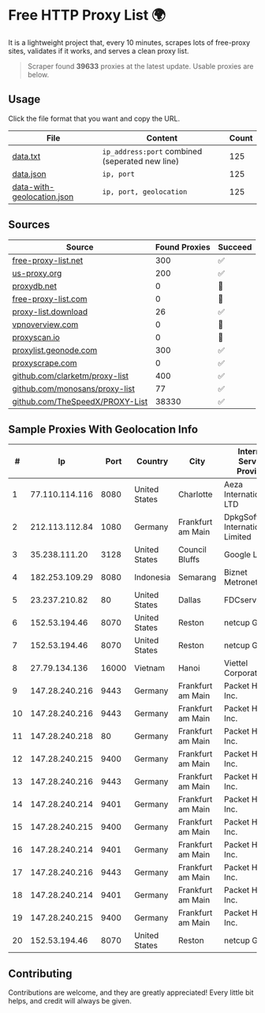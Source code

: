 
# Free HTTP Proxy List 🌍

It is a lightweight project that, every 10 minutes, scrapes lots of free-proxy sites, validates if it works, and serves a clean proxy list.


> Scraper found **39633** proxies at the latest update. Usable proxies are below.

## Usage

Click the file format that you want and copy the URL.


|File|Content|Count|
|----|-------|-----|
|[data.txt](https://raw.githubusercontent.com/themiralay/Proxy-List-World/master/data.txt)|`ip_address:port` combined (seperated new line)|125|
|[data.json](https://raw.githubusercontent.com/themiralay/Proxy-List-World/master/data.json)|`ip, port`|125|
|[data-with-geolocation.json](https://raw.githubusercontent.com/themiralay/Proxy-List-World/master/data-with-geolocation.json)|`ip, port, geolocation`|125|

## Sources

|Source|Found Proxies|Succeed|
|------|-------------|-------|
|[free-proxy-list.net](https://free-proxy-list.net)|300|✅|
|[us-proxy.org](https://www.us-proxy.org)|200|✅|
|[proxydb.net](http://proxydb.net)|0|🚫|
|[free-proxy-list.com](https://free-proxy-list.com/?page=&port=&type%5B%5D=http&type%5B%5D=https&up_time=0&search=Search)|0|🚫|
|[proxy-list.download](https://www.proxy-list.download/HTTP)|26|✅|
|[vpnoverview.com](https://vpnoverview.com/privacy/anonymous-browsing/free-proxy-servers)|0|🚫|
|[proxyscan.io](https://www.proxyscan.io)|0|🚫|
|[proxylist.geonode.com](https://proxylist.geonode.com/api/proxy-list?limit=300&page=1&sort_by=lastChecked&sort_type=desc&protocols=http,https)|300|✅|
|[proxyscrape.com](https://api.proxyscrape.com/v2/?request=displayproxies&protocol=http&timeout=10000&country=all&ssl=all&anonymity=all)|0|✅|
|[github.com/clarketm/proxy-list](https://raw.githubusercontent.com/clarketm/proxy-list/master/proxy-list-raw.txt)|400|✅|
|[github.com/monosans/proxy-list](https://raw.githubusercontent.com/monosans/proxy-list/main/proxies/http.txt)|77|✅|
|[github.com/TheSpeedX/PROXY-List](https://raw.githubusercontent.com/TheSpeedX/PROXY-List/master/http.txt)|38330|✅|


## Sample Proxies With Geolocation Info

|#|Ip|Port|Country|City|Internet Service Provider|
|-|--|----|-------|----|-------------------------|
|1|77.110.114.116|8080|United States|Charlotte|Aeza International LTD|
|2|212.113.112.84|1080|Germany|Frankfurt am Main|DpkgSoft International Limited|
|3|35.238.111.20|3128|United States|Council Bluffs|Google LLC|
|4|182.253.109.29|8080|Indonesia|Semarang|Biznet Metronet|
|5|23.237.210.82|80|United States|Dallas|FDCservers.net|
|6|152.53.194.46|8070|United States|Reston|netcup GmbH|
|7|152.53.194.46|8070|United States|Reston|netcup GmbH|
|8|27.79.134.136|16000|Vietnam|Hanoi|Viettel Corporation|
|9|147.28.240.216|9443|Germany|Frankfurt am Main|Packet Host, Inc.|
|10|147.28.240.216|9443|Germany|Frankfurt am Main|Packet Host, Inc.|
|11|147.28.240.218|80|Germany|Frankfurt am Main|Packet Host, Inc.|
|12|147.28.240.215|9400|Germany|Frankfurt am Main|Packet Host, Inc.|
|13|147.28.240.216|9443|Germany|Frankfurt am Main|Packet Host, Inc.|
|14|147.28.240.214|9401|Germany|Frankfurt am Main|Packet Host, Inc.|
|15|147.28.240.215|9400|Germany|Frankfurt am Main|Packet Host, Inc.|
|16|147.28.240.214|9401|Germany|Frankfurt am Main|Packet Host, Inc.|
|17|147.28.240.216|9443|Germany|Frankfurt am Main|Packet Host, Inc.|
|18|147.28.240.214|9401|Germany|Frankfurt am Main|Packet Host, Inc.|
|19|147.28.240.215|9400|Germany|Frankfurt am Main|Packet Host, Inc.|
|20|152.53.194.46|8070|United States|Reston|netcup GmbH|



## Contributing

Contributions are welcome, and they are greatly appreciated! Every
little bit helps, and credit will always be given.

